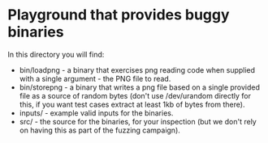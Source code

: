 # Playground that provides buggy binaries

In this directory you will find:

* bin/loadpng - a binary that exercises png reading code when supplied with a 
              single argument - the PNG file to read.
* bin/storepng - a binary that writes a png file based on a single provided 
              file as a source of random bytes (don't use /dev/urandom 
              directly for this, if you want test cases extract at least 1kb 
              of bytes from there).
* inputs/     - example valid inputs for the binaries.
* src/        - the source for the binaries, for your inspection (but we 
                don't rely on having this as part of the fuzzing campaign).


